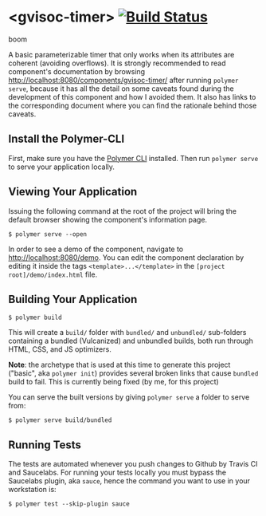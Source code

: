 # \<gvisoc-timer\> [![Build Status](https://travis-ci.org/gvisoc/gvisoc-timer.svg?branch=master)](https://travis-ci.org/gvisoc/gvisoc-timer.svg?branch=master)

boom

A basic parameterizable timer that only works when its attributes are coherent (avoiding overflows). It is strongly recommended to read component's documentation by browsing [http://localhost:8080/components/gvisoc-timer/](http://localhost:8080/components/gvisoc-timer) after running `polymer serve`, because it has all the detail on some caveats found during the development of this component and how I avoided them. It also has links to the corresponding document where you can find the rationale behind those caveats.

## Install the Polymer-CLI

First, make sure you have the [Polymer CLI](https://www.npmjs.com/package/polymer-cli) installed. Then run `polymer serve` to serve your application locally.

## Viewing Your Application
Issuing the following command at the root of the project will bring the default browser showing the component's information page.
```
$ polymer serve --open
```

In order to see a demo of the component, navigate to [http://localhost:8080/demo](http://localhost:8080/demo). You can edit the component declaration by editing it inside the tags `<template>...</template>` in the `[project root]/demo/index.html` file.

## Building Your Application

```
$ polymer build
```

This will create a `build/` folder with `bundled/` and `unbundled/` sub-folders
containing a bundled (Vulcanized) and unbundled builds, both run through HTML,
CSS, and JS optimizers.

**Note**: the archetype that is used at this time to generate this project ("basic", aka `polymer init`) provides several broken links that cause `bundled` build to fail.  This is currently being fixed (by me, for this project)

You can serve the built versions by giving `polymer serve` a folder to serve
from:

```
$ polymer serve build/bundled
```

## Running Tests
The tests are automated whenever you push changes to Github by Travis CI and Saucelabs. For running your tests locally you must bypass the Saucelabs plugin, aka `sauce`, hence the command you want to use in your workstation is:
```
$ polymer test --skip-plugin sauce
```

